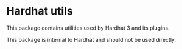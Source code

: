 # Hardhat utils

This package contains utilities used by Hardhat 3 and its plugins.

This package is internal to Hardhat and should not be used directly.
